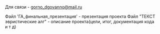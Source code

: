 
Для связи - gorno_dgovanno@mail.ru

Файл 'ГА_финальная_презентация' - презентация проекта
Файл "ТЕКСТ эвристические алг" - описание проекта(цели, итог, документация кода и т д) 
